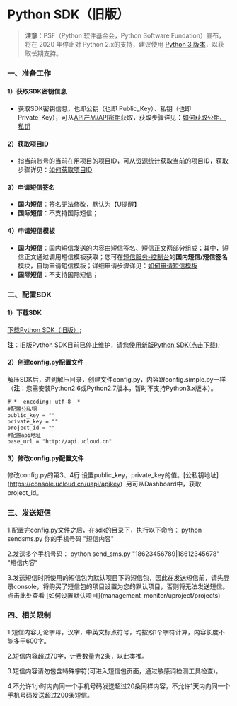 # Python SDK（旧版）



> **注意**：PSF（Python 软件基金会，Python Software Fundation）宣布，将在 2020 年停止对 Python 2.x的支持，建议使用 [Python 3 版本](https://docs.ucloud.cn/management_monitor/usms/sdk_docs/7003)，以获取长期支持。



### 一、准备工作

#### 1）获取SDK密钥信息

  - 获取SDK密钥信息，也即公钥（也即 Public\_Key）、私钥（也即
    Private\_Key），可从[API产品/API密钥](https://console.ucloud.cn/uapi/apikey)获取，获取步骤详见：[如何获取公钥、私钥](/management_monitor/usms/faq/1109#1.如何获取SDK密钥)

#### 2）获取项目ID

  - 指当前账号的当前在用项目的项目ID，可从[资源统计](https://console.ucloud.cn/dashboard)获取当前的项目ID，获取步骤详见：[如何获取项目ID](/management_monitor/usms/faq/1109#2.如何获取%20项目ID)

#### 3）申请短信签名

  - **国内短信**：签名无法修改，默认为【U提醒】
  - **国际短信**：不支持国际短信；

#### 4）申请短信模板

  - **国内短信**：国内短信发送的内容由短信签名、短信正文两部分组成；其中，短信正文通过调用短信模板获取；您可在[短信服务-控制台](https://console.ucloud.cn/usms)的**国内短信/短信签名**模块，自助申请短信模板；详细申请步骤详见：[如何申请短信模板](/management_monitor/usms/guide/5003/305#二、自助申请短信模板)
  - **国际短信**：不支持国际短信；

### 二、配置SDK

#### 1）下载SDK

[下载Python SDK（旧版）](https://github.com/ucloud-web/python-sdk-v2);

**注**：旧版Python SDK目前已停止维护，请您使用[新版Python SDK(点击下载)](http://usms-static-file.cn-sh2.ufileos.com/ucloud-sdk-python-9815.zip);

#### 2）创建config.py配置文件

解压SDK后，进到解压目录，创建文件config.py，内容跟config.simple.py一样（**注**：您需安装Python2.6或Python2.7版本，暂时不支持Python3.x版本）。

    #-*- encoding: utf-8 -*-
    #配置公私钥
    public_key = ""
    private_key = ""
    project_id = ""
    #配置api地址
    base_url = "http://api.ucloud.cn"

#### 3）修改config.py配置文件

修改config.py的第3、4行
设置public\_key，private\_key的值。\[公私钥地址\](<https://console.ucloud.cn/uapi/apikey>)
,另可从Dashboard中，获取project\_id。

### 三、发送短信

1.配置完config.py文件之后，在sdk的目录下，执行以下命令： python sendsms.py 你的手机号码 "短信内容"

2.发送多个手机号码： python send\_sms.py "18623456789|18612345678" "短信内容"

3.发送短信时所使用的短信包为默认项目下的短信包，因此在发送短信前，请先登录console，将购买了短信包的项目设置为您的默认项目，否则将无法发送短信。点击此处查看
\[如何设置默认项目\](management\_monitor/uproject/projects)

### 四、相关限制

1.短信内容无论字母，汉字，中英文标点符号，均按照1个字符计算，内容长度不能多于600字。

2.短信内容超过70字，计费数量为2条，以此类推。

3.短信内容请勿包含特殊字符(可进入短信包页面，通过敏感词检测工具检查)。

4.不允许1小时内向同一个手机号码发送超过20条同样内容，不允许1天内向同一个手机号码发送超过200条短信。
